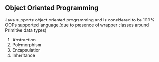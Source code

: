 ## Object Oriented Programming

Java supports object oriented programming and is considered to be 100% OOPs supported language.(due to presence of wrapper classes around Primitive data types)

1. Abstraction
2. Polymorphism
3. Encapsulation
4. Inheritance

